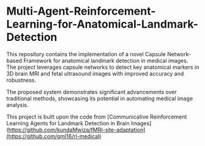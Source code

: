 # Multi-Agent-Reinforcement-Learning-for-Anatomical-Landmark-Detection

This repository contains the implementation of a novel Capsule Network-based Framework for anatomical landmark detection in medical images. The project leverages capsule networks to detect key anatomical markers in 3D brain MRI and fetal ultrasound images with improved accuracy and robustness.

The proposed system demonstrates significant advancements over traditional methods, showcasing its potential in automating medical image analysis.

This project is built upon the code from [Communicative Reinforcement Learning Agents for Landmark Detection in Brain Images](https://github.com/kundaMwiza/fMRI-site-adaptation](https://github.com/gml16/rl-medical)
